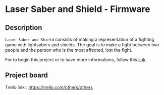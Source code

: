 # Laser Saber and Shield - Firmware

## Description

`Laser Saber and Shield` consists of making a representation of a fighting game with lightsabers and shields. The goal is to make a fight between two people and the person who is the most affected, lost the fight.

For to begin this project or to have more informations, follow this [link](https://github.com/iot-laser-saber-and-shield-5al2/Project_informations/blob/master/README.md).


## Project board

Trello link : <https://trello.com/others/others>
